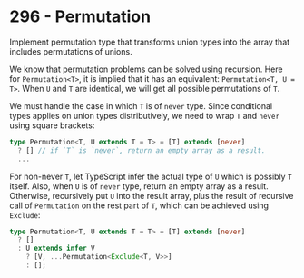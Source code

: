 # 296 - Permutation

Implement permutation type that transforms union types into the array that includes permutations of unions.

We know that permutation problems can be solved using recursion. Here for `Permutation<T>`, it is implied that it has an equivalent: `Permutation<T, U = T>`. When `U` and `T` are identical, we will get all possible permutations of `T`.

We must handle the case in which `T` is of `never` type. Since conditional types applies on union types distributively, we need to wrap `T` and `never` using square brackets:

```typescript
type Permutation<T, U extends T = T> = [T] extends [never]
  ? [] // if `T` is `never`, return an empty array as a result.
  ...
```

For non-never `T`, let TypeScript infer the actual type of `U` which is possibly `T` itself. Also, when `U` is of `never` type, return an empty array as a result. Otherwise, recursively put `U` into the result array, plus the result of recursive call of `Permutation` on the rest part of `T`, which can be achieved using `Exclude`:

```typescript
type Permutation<T, U extends T = T> = [T] extends [never]
  ? []
  : U extends infer V
    ? [V, ...Permutation<Exclude<T, V>>]
    : [];
```
